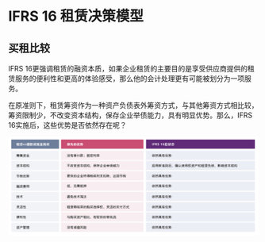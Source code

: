 # IFRS 16 租赁决策模型

## 买租比较

IFRS 16更强调租赁的融资本质，如果企业租赁的主要目的是享受供应商提供的租赁服务的便利性和更高的体验感受，那么他的会计处理更有可能被划分为一项服务。

在原准则下，租赁筹资作为一种资产负债表外筹资方式，与其他筹资方式相比较，筹资限制少，不改变资本结构，保存企业举债能力，具有明显优势。那么，IFRS 16实施后，这些优势是否依然存在呢？

![](../img/EX211.PNG)
